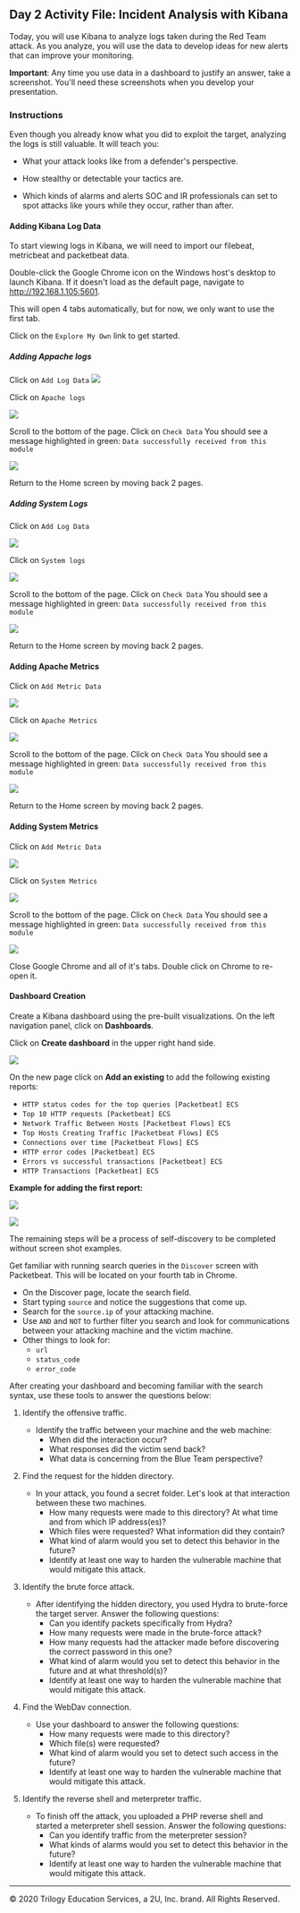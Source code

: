 
## Day 2 Activity File: Incident Analysis with Kibana


Today, you will use Kibana to analyze logs taken during the Red Team attack. As you analyze, you will use the data to develop ideas for new alerts that can improve your monitoring.

**Important**: Any time you use data in a dashboard to justify an answer, take a screenshot. You'll need these screenshots when you develop your presentation.

### Instructions

Even though you already know what you did to exploit the target, analyzing the logs is still valuable. It will teach you:
- What your attack looks like from a defender's perspective.

- How stealthy or detectable your tactics are.

- Which kinds of alarms and alerts SOC and IR professionals can set to spot attacks like yours while they occur, rather than after.



#### Adding Kibana Log Data

To start viewing logs in Kibana, we will need to import our filebeat, metricbeat and packetbeat data.

Double-click the Google Chrome icon on the Windows host's desktop to launch Kibana. If it doesn't load as the default page, navigate to http://192.168.1.105:5601.

This will open 4 tabs automatically, but for now, we only want to use the first tab.

Click on the `Explore My Own` link to get started.

##### Adding Appache logs
Click on `Add Log Data`
![](../../../Images/Elk-setup-2/Add_logs.png)

Click on `Apache logs` 

![](../../../Images/Elk-setup-2/apache_logs.png)

Scroll to the bottom of the page. 
Click on `Check Data`
You should see a message highlighted in green: `Data successfully received from this module`

![](../../../Images/Elk-setup-2/apache_data.png)

Return to the Home screen by moving back 2 pages.

##### Adding System Logs
Click on `Add Log Data`

![](![](../../../Images/Elk-setup-2/Add_logs.png))

Click on `System logs` 

![](../../../Images/Elk-setup-2/system_logs.png)

Scroll to the bottom of the page. 
Click on `Check Data`
You should see a message highlighted in green: `Data successfully received from this module`

![](../../../Images/Elk-setup-2/system_data.png)

Return to the Home screen by moving back 2 pages.

#### Adding Apache Metrics
Click on `Add Metric Data`

![](../../../Images/Elk-setup-2/add_metrics.png)

Click on `Apache Metrics` 

![](../../../Images/Elk-setup-2/apache_metrics.png)

Scroll to the bottom of the page. 
Click on `Check Data`
You should see a message highlighted in green: `Data successfully received from this module`

![](../../../Images/Elk-setup-2/apache_metrics_data.png)

Return to the Home screen by moving back 2 pages.

#### Adding System Metrics
Click on `Add Metric Data`

![](../../../Images/Elk-setup-2/add_metrics.png)

Click on `System Metrics` 

![](../../../Images/Elk-setup-2/system_metrics.png)

Scroll to the bottom of the page. 
Click on `Check Data`
You should see a message highlighted in green: `Data successfully received from this module`

![](../../../Images/Elk-setup-2/system_metrics_data.png)

Close Google Chrome and all of it's tabs. Double click on Chrome to re-open it.

#### Dashboard Creation

Create a Kibana dashboard using the pre-built visualizations. On the left navigation panel, click on **Dashboards**.

Click on **Create dashboard** in the upper right hand side. 

![](../../../Images/Elk-setup-2/create_dashboard.png)

On the new page click on **Add an existing** to add the following existing reports:

- `HTTP status codes for the top queries [Packetbeat] ECS`
- `Top 10 HTTP requests [Packetbeat] ECS`
- `Network Traffic Between Hosts [Packetbeat Flows] ECS`
- `Top Hosts Creating Traffic [Packetbeat Flows] ECS`
- `Connections over time [Packetbeat Flows] ECS`
- `HTTP error codes [Packetbeat] ECS`
- `Errors vs successful transactions [Packetbeat] ECS`
- `HTTP Transactions [Packetbeat] ECS`

**Example for adding the first report:**

![](../../../Images/Elk-setup-2/add_existing.png)

![](../../../Images/Elk-setup-2/search.png)

The remaining steps will be a process of self-discovery to be completed without screen shot examples.

Get familiar with running search queries in the `Discover` screen with Packetbeat. This will be located on your fourth tab in Chrome. 

- On the Discover page, locate the search field.
- Start typing `source` and notice the suggestions that come up.
- Search for the `source.ip` of your attacking machine.
- Use `AND` and `NOT` to further filter you search and look for communications between your attacking machine and the victim machine.
- Other things to look for: 
	- `url`
	- `status_code`
	- `error_code`

After creating your dashboard and becoming familiar with the search syntax, use these tools to answer the questions below:


1. Identify the offensive traffic.
   - Identify the traffic between your machine and the web machine:
     - When did the interaction occur?
     - What responses did the victim send back?
     - What data is concerning from the Blue Team perspective?

2. Find the request for the hidden directory.
   - In your attack, you found a secret folder. Let's look at that interaction between these two machines.
     - How many requests were made to this directory? At what time and from which IP address(es)?
     - Which files were requested? What information did they contain?
     - What kind of alarm would you set to detect this behavior in the future?
     - Identify at least one way to harden the vulnerable machine that would mitigate this attack.

3. Identify the brute force attack.
   - After identifying the hidden directory, you used Hydra to brute-force the target server. Answer the following questions:
     - Can you identify packets specifically from Hydra?
     - How many requests were made in the brute-force attack?
     - How many requests had the attacker made before discovering the correct password in this one?
     - What kind of alarm would you set to detect this behavior in the future and at what threshold(s)?
     - Identify at least one way to harden the vulnerable machine that would mitigate this attack.

4. Find the WebDav connection.
   - Use your dashboard to answer the following questions:
     - How many requests were made to this directory? 
     - Which file(s) were requested?
     - What kind of alarm would you set to detect such access in the future?
     - Identify at least one way to harden the vulnerable machine that would mitigate this attack.

5. Identify the reverse shell and meterpreter traffic.
   - To finish off the attack, you uploaded a PHP reverse shell and started a meterpreter shell session. Answer the following questions:
     - Can you identify traffic from the meterpreter session?
     - What kinds of alarms would you set to detect this behavior in the future?
     - Identify at least one way to harden the vulnerable machine that would mitigate this attack.


---
© 2020 Trilogy Education Services, a 2U, Inc. brand. All Rights Reserved.

